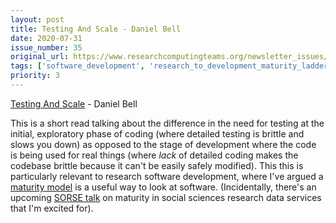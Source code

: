 ```yaml
---
layout: post
title: Testing And Scale - Daniel Bell
date: 2020-07-31
issue_number: 35
original_url: https://www.researchcomputingteams.org/newsletter_issues/0035
tags: ['software_development', 'research_to_development_maturity_ladder', 'testing']
priority: 3
---
```


<!-- markdownlint-disable MD033 -->
<!-- markdownlint-disable MD041 -->
<!-- markdownlint-disable MD049 -->

[Testing And Scale](https://thecobraeffect.blogspot.com/2020/07/testing-and-scale.html) - Daniel Bell

This is a short read talking about the difference in the need for testing at the initial, exploratory phase of coding (where detailed testing is brittle and slows you down) as opposed to the stage of development where the code is being used for real things (where *lack* of detailed coding makes the codebase brittle because it can't be easily safely modified). This this is particularly relevant to research software development, where I've argued a [maturity model](https://www.dursi.ca/post/incrementalism-for-scientific-development.html) is a useful way to look at software. (Incidentally, there's an upcoming [SORSE talk](https://sorse.github.io/programme/talks/event-009/) on maturity in social sciences research data services that I'm excited for).

